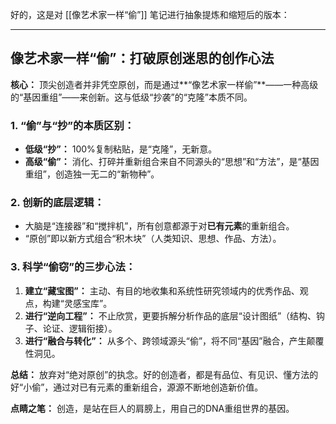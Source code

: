 好的，这是对 [[像艺术家一样“偷”]] 笔记进行抽象提炼和缩短后的版本：

---

## 像艺术家一样“偷”：打破原创迷思的创作心法

**核心：** 顶尖创造者并非凭空原创，而是通过**“像艺术家一样偷”**——一种高级的“基因重组”——来创新。这与低级“抄袭”的“克隆”本质不同。

### 1. “偷”与“抄”的本质区别：

*   **低级“抄”：** 100%复制粘贴，是“克隆”，无新意。
*   **高级“偷”：** 消化、打碎并重新组合来自不同源头的“思想”和“方法”，是“基因重组”，创造独一无二的“新物种”。

### 2. 创新的底层逻辑：

*   大脑是“连接器”和“搅拌机”，所有创意都源于对**已有元素**的重新组合。
*   “原创”即以新方式组合“积木块”（人类知识、思想、作品、方法）。

### 3. 科学“偷窃”的三步心法：

1.  **建立“藏宝图”：** 主动、有目的地收集和系统性研究领域内的优秀作品、观点，构建“灵感宝库”。
2.  **进行“逆向工程”：** 不止欣赏，更要拆解分析作品的底层“设计图纸”（结构、钩子、论证、逻辑衔接）。
3.  **进行“融合与转化”：** 从多个、跨领域源头“偷”，将不同“基因”融合，产生颠覆性洞见。

**总结：** 放弃对“绝对原创”的执念。好的创造者，都是有品位、有见识、懂方法的好“小偷”，通过对已有元素的重新组合，源源不断地创造新价值。

**点睛之笔：** 创造，是站在巨人的肩膀上，用自己的DNA重组世界的基因。